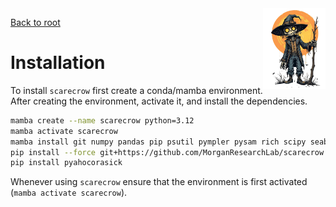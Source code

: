 <img style="float:right;width:100px;" src="../img/scarecrow.png" alt="scarecrow"/>

[Back to root](../README.md)

# Installation

To install `scarecrow` first create a conda/mamba environment. After creating the environment, activate it, and install the dependencies.

```bash
mamba create --name scarecrow python=3.12
mamba activate scarecrow
mamba install git numpy pandas pip psutil pympler pysam rich scipy seaborn
pip install --force git+https://github.com/MorganResearchLab/scarecrow.git
pip install pyahocorasick
```

Whenever using `scarecrow` ensure that the environment is first activated (`mamba activate scarecrow`).
